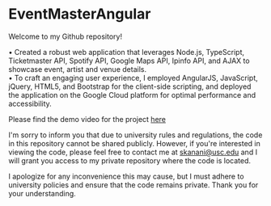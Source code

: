 # EventMasterAngular
Welcome to my Github repository!

• Created a robust web application that leverages Node.js, TypeScript, Ticketmaster API, Spotify API, Google Maps API, Ipinfo API,
and AJAX to showcase event, artist and venue details.<br>
• To craft an engaging user experience, I employed AngularJS, JavaScript, jQuery, HTML5, and Bootstrap for the client-side
scripting, and deployed the application on the Google Cloud platform for optimal performance and accessibility.

Please find the demo video for the project [here](https://drive.google.com/file/d/10sAQWYjTvnbFYkPwOZ__SQ0S6WfSk0MI/view?usp=share_link)

I'm sorry to inform you that due to university rules and regulations, the code in this repository cannot be shared publicly. However, if you're interested in viewing the code, please feel free to contact me at <a href="mailto:skanani@usc.edu?">skanani@usc.edu</a> and I will grant you access to my private repository where the code is located.

I apologize for any inconvenience this may cause, but I must adhere to university policies and ensure that the code remains private. Thank you for your understanding.
